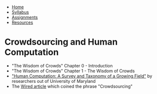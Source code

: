 <ul id="ProjectSubmenu">
    <li><a class="home" href="../index.html" title="Home">Home</a></li>
    <li><a class="syllabus" href="../syllabus.html" title="Syllabus">Syllabus</a></li>
    <li><a class="assignments" href="../assignments.html" title="Assignments">Assignments</a></li>
    <li><a class="resources" href="../resources.html" title="Resources">Resources</a></li>
</ul>

<link rel="stylesheet" type="text/css" href="../stylesheet.css" />

# Crowdsourcing and Human Computation

- "The Wisdom of Crowds" Chapter 0 - Introduction
- "The Wisdom of Crowds" Chapter 1 - The Wisdom of Crowds 
- ["Human Computation: A Survey and Taxonomy of a Growing Field"](downloads/QuinnAndBederson.pdf) by researchers out of University of Maryland
- The [Wired article](downloads/Wired.pdf) which coined the phrase "Crowdsourcing"
